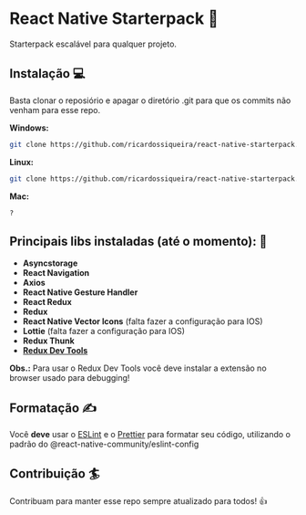 # React Native Starterpack :ocean:

Starterpack escalável para qualquer projeto.

## Instalação :computer:

Basta clonar o reposiório e apagar o diretório .git para que os commits não venham para esse repo.

**Windows:**

```bash
git clone https://github.com/ricardossiqueira/react-native-starterpack.git && cd react-native-starterpack && rm -rf .git
```

**Linux:**

```bash
git clone https://github.com/ricardossiqueira/react-native-starterpack.git && cd react-native-starterpack && rmdir /qs .git
```

**Mac:**

```bash
?
```

## Principais libs instaladas (até o momento): :blue_book:

- **Asyncstorage**
- **React Navigation**
- **Axios**
- **React Native Gesture Handler**
- **React Redux**
- **Redux**
- **React Native Vector Icons** (falta fazer a configuração para IOS)
- **Lottie** (falta fazer a configuração para IOS)
- **Redux Thunk**
- **[Redux Dev Tools](https://github.com/zalmoxisus/remote-redux-devtools)**

**Obs.:** Para usar o Redux Dev Tools você deve instalar a extensão no browser usado para debugging!

## Formatação :writing_hand:

Você **deve** usar o [ESLint](https://marketplace.visualstudio.com/items?itemName=dbaeumer.vscode-eslint) e o [Prettier](https://marketplace.visualstudio.com/items?itemName=esbenp.prettier-vscode) para formatar seu código, utilizando o padrão do @react-native-community/eslint-config

## Contribuição :surfer:

Contribuam para manter esse repo sempre atualizado para todos! :+1:
